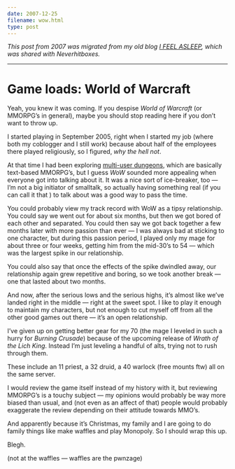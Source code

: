 ```yaml
---
date: 2007-12-25
filename: wow.html
type: post
---
```


_This post from 2007 was migrated from my old blog [I FEEL
ASLEEP](https://ifeelasleep.wordpress.com/), which was shared with
Neverhitboxes._

---

# Game loads: World of Warcraft

Yeah, you knew it was coming. If you despise _World of Warcraft_ (or MMORPG’s in
general), maybe you should stop reading here if you don’t want to throw up.

I started playing in September 2005, right when I started my job (where both my
coblogger and I still work) because about half of the employees there played
religiously, so I figured, _why the hell not_.

At that time I had been exploring [multi-user
dungeons](http://en.wikipedia.org/wiki/MUD), which are basically text-based
MMORPG’s, but I guess _WoW_ sounded more appealing when everyone got into
talking about it. It was a nice sort of ice-breaker, too — I’m not a big
initiator of smalltalk, so actually having something real (if you can call it
that ) to talk about was a good way to pass the time.

You could probably view my track record with WoW as a tipsy relationship. You
could say we went out for about six months, but then we got bored of each other
and separated. You could then say we got back together a few months later with
more passion than ever — I was always bad at sticking to one character, but
during this passion period, I played only my mage for about three or four weeks,
getting him from the mid-30’s to 54 — which was the largest spike in our
relationship.

You could also say that once the effects of the spike dwindled away, our
relationship again grew repetitive and boring, so we took another break — one
that lasted about two months.

And now, after the serious lows and the serious highs, it’s almost like we’ve
landed right in the middle — right at the sweet spot. I like to play it enough
to maintain my characters, but not enough to cut myself off from all the other
good games out there — it’s an open relationship.

I’ve given up on getting better gear for my 70 (the mage I leveled in such a
hurry for _Burning Crusade_) because of the upcoming release of _Wrath of the
Lich King_. Instead I’m just leveling a handful of alts, trying not to rush
through them.

These include an 11 priest, a 32 druid, a 40 warlock (free mounts ftw) all on
the same server.

I would review the game itself instead of my history with it, but reviewing
MMORPG’s is a touchy subject — my opinions would probably be way more biased
than usual, and (not even as an affect of that) people would probably exaggerate
the review depending on their attitude towards MMO’s.

And apparently because it’s Christmas, my family and I are going to do family
things like make waffles and play Monopoly. So I should wrap this up.

Blegh.

(not at the waffles — waffles are the pwnzage)

